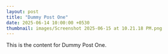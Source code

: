 ```yaml
---
layout: post
title: "Dummy Post One"
date: 2025-06-14 10:00:00 +0530
thumbnail: images/Screenshot 2025-06-15 at 10.21.18 PM.png
---
```


This is the content for Dummy Post One.